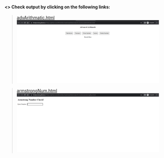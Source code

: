 #### <> Check output by clicking on the following links:

> <a href="https://htmlpreview.github.io/?https://github.com/Afirestriker/JavaScript/blob/main/JS_Function/advArithmatic.html" target="_blank">advArithmatic.html</a><br>
![advArithmetic Output](./Output_Screenshots/advAirthmetic.png "advArithmetic.html Screenshot")


> <a href="https://htmlpreview.github.io/?https://github.com/Afirestriker/JavaScript/blob/main/JS_Function/armstrongNum.html" target="_blank">armstrongNum.html</a><br>
![armstrongNum Output](./Output_Screenshots/armstrongNum.png "amstrongNum.html Screenshot")

